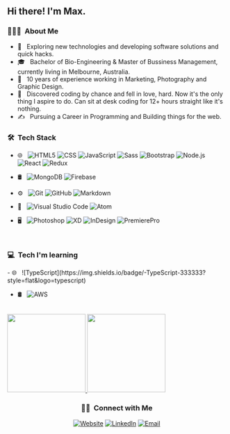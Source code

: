 <h2> Hi there! I'm Max.</h2>

<h3> 👨🏻‍💻 &nbsp;About Me</h3>

- 🤔 &nbsp; Exploring new technologies and developing software solutions and quick hacks.
- 🎓 &nbsp; Bachelor of Bio-Engineering & Master of Bussiness Management, currently living in Melbourne, Australia.
- 💼 &nbsp; 10 years of experience working in Marketing, Photography and Graphic Design.
- 🌱 &nbsp; Discovered coding by chance and fell in love, hard. Now it's the only thing I aspire to do. Can sit at desk coding for 12+ hours straight like it's nothing.
- ✍️ &nbsp; Pursuing a Career in Programming and Building things for the web.

<h3> 🛠 &nbsp;Tech Stack</h3>


- 🌐 &nbsp;
  ![HTML5](https://img.shields.io/badge/-HTML5-333333?style=flat&logo=HTML5)
  ![CSS](https://img.shields.io/badge/-CSS-333333?style=flat&logo=CSS3&logoColor=1572B6)
  ![JavaScript](https://img.shields.io/badge/-JavaScript-333333?style=flat&logo=javascript)
  ![Sass](https://img.shields.io/badge/-Sass-%23CC6699?style=flat-square&logo=sass&logoColor=ffffff)
  ![Bootstrap](https://img.shields.io/badge/-Bootstrap-333333?style=flat&logo=bootstrap&logoColor=563D7C)
  ![Node.js](https://img.shields.io/badge/-Node.js-333333?style=flat&logo=node.js)
  ![React](https://img.shields.io/badge/-React-333333?style=flat&logo=react)
  ![Redux](https://img.shields.io/badge/-Redux-333333?style=flat&logo=redux)
- 🛢 &nbsp;
  ![MongoDB](https://img.shields.io/badge/-MongoDB-333333?style=flat&logo=mongodb)
  ![Firebase](https://img.shields.io/badge/-Firebase-333333?style=flat&logo=firebase)
- ⚙️ &nbsp;
  ![Git](https://img.shields.io/badge/-Git-333333?style=flat&logo=git)
  ![GitHub](https://img.shields.io/badge/-GitHub-333333?style=flat&logo=github)
  ![Markdown](https://img.shields.io/badge/-Markdown-333333?style=flat&logo=markdown)
- 🔧 &nbsp;
  ![Visual Studio Code](https://img.shields.io/badge/-Visual%20Studio%20Code-333333?style=flat&logo=visual-studio-code&logoColor=007ACC)
  ![Atom](https://img.shields.io/badge/-Atom-333333?style=flat&logo=atom&logoColor=007ACC)

- 🖥 &nbsp;
  ![Photoshop](https://img.shields.io/badge/-Photoshop-333333?style=flat&logo=adobe-photoshop)
  ![XD](https://img.shields.io/badge/-AdobeXD-333333?style=flat&logo=adobe-xd)
  ![InDesign](https://img.shields.io/badge/-AdobeLightroomClassic-333333?style=flat&logo=adobe-lightroom-classic)
  ![PremierePro](https://img.shields.io/badge/-AdobePremierePro-333333?style=flat&logo=adobe-premiere-pro)

<br/>

<h3> 💻 &nbsp;Tech I'm learning</h3>
- 🌐 &nbsp;
  ![TypeScript](https://img.shields.io/badge/-TypeScript-333333?style=flat&logo=typescript)
  
- 🛢 &nbsp;
  ![AWS](https://img.shields.io/badge/-AWS-333333?style=flat&logo=aws)

  
<br/>

<a href="https://github.com/maxly20">
  <img height="180em" src="https://github-readme-stats.vercel.app/api?username=maxly20&theme=buefy&show_icons=true" />
  <img height="180em" src="https://github-readme-stats.vercel.app/api/top-langs/?username=maxly20&theme=buefy&layout=compact" />
</a>

<br/>

<h3 align="center"> 🤝🏻 &nbsp;Connect with Me </h3>

<p align="center">
<a href="https://www.maxly20.com/"><img alt="Website" src="https://img.shields.io/badge/Website-www.maxly20.com-blue?style=flat-square&logo=google-chrome"></a>
<a href="https://www.linkedin.com/in/maxly20/"><img alt="LinkedIn" src="https://img.shields.io/badge/LinkedIn-maxly20-blue?style=flat-square&logo=linkedin"></a>
<a href="mailto:maxly2011@gmail.com"><img alt="Email" src="https://img.shields.io/badge/Email-maxly2011@gmail.com-blue?style=flat-square&logo=gmail"></a>
</p>
